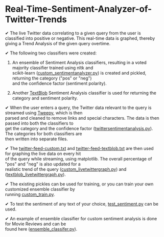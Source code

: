 # Real-Time-Sentiment-Analyzer-of-Twitter-Trends

✔ The live Twitter data correlating to a given query from the user is classified into positive or negative. This real-time   data is graphed, thereby giving a Trend Analysis of the given query overtime.

✔ The following two classifiers were created:

1. An ensemble of Sentiment Analysis classifiers, resulting in a voted majority classifier trained using nltk and  
scikit-learn ([custom_sentimentanalyzer.py](https://github.com/gauthkris/Real-Time-Sentiment-Analyzer-of-Twitter-Trends/blob/master/custom_sentimentanalyzer.py)) is created and pickled, returning the category ("pos" or "neg")  
and the confidence factor (sentiment polarity).

2. Another [TextBlob](https://textblob.readthedocs.io/en/dev/) Sentiment Analysis classifier is used for returning the category and sentiment polarity.

✔ When the user enters a query, the Twitter data relevant to the query is streamed using [Tweepy](http://www.tweepy.org/), which is then  
parsed and cleaned to remove links and special characters. The data is then passed into both the classifiers to  
get the category and the confidence factor ([twittersentimentanalysis.py](https://github.com/gauthkris/Real-Time-Sentiment-Analyzer-of-Twitter-Trends/blob/master/twittersentimentanalysis.py)). The categories for both classifiers are  
then written into separate files.

✔ The [twitter-feed-custom.txt](https://github.com/gauthkris/Real-Time-Sentiment-Analyzer-of-Twitter-Trends/blob/master/twitter-feed-custom.txt) and 
[twitter-feed-textblob.txt](https://github.com/gauthkris/Real-Time-Sentiment-Analyzer-of-Twitter-Trends/blob/master/twitter-feed-textblob.txt) are then used for graphing the live data on every hit  
of the query while streaming, using matplotlib. The overall percentage of "pos" and "neg" is also updated for a  
realistic trend of the query ([custom_livetwittergraph.py](https://github.com/gauthkris/Real-Time-Sentiment-Analyzer-of-Twitter-Trends/blob/master/custom_livetwittergraph.py)) and ([textblob_livetwittergraph.py](https://github.com/gauthkris/Real-Time-Sentiment-Analyzer-of-Twitter-Trends/blob/master/textblob_livetwittergraph.py)).

✔ The existing pickles can be used for training, or you can train your own customized ensemble classifier by  
running [custom_train.py](https://github.com/gauthkris/Real-Time-Sentiment-Analyzer-of-Twitter-Trends/blob/master/custom_train.py).

✔ To test the sentiment of any text of your choice, [test_sentiment.py](https://github.com/gauthkris/Real-Time-Sentiment-Analyzer-of-Twitter-Trends/blob/master/test_sentiment.py) can be used.

✔ An example of ensemble classifier for custom sentiment analysis is done for Movie Reviews and can be \
found here ([ensemble_classifer.py](https://github.com/gauthkris/Real-Time-Sentiment-Analyzer-of-Twitter-Trends/blob/master/ensemble_classifier.py)).
